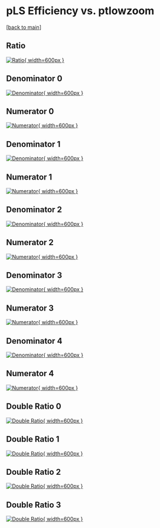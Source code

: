 # pLS Efficiency vs. ptlowzoom

[[back to main](./)]



## Ratio

[![Ratio](../mtv/var/pLS_xtr_13_-1_eff_ptlowzoom.png){ width=600px }](../mtv/var/pLS_xtr_13_-1_eff_ptlowzoom.pdf)

## Denominator 0

[![Denominator](../mtv/den/pLS_xtr_13_-1_eff_ptlowzoom_den0.png){ width=600px }](../mtv/den/pLS_xtr_13_-1_eff_ptlowzoom_den0.pdf)

## Numerator 0

[![Numerator](../mtv/num/pLS_xtr_13_-1_eff_ptlowzoom_num0.png){ width=600px }](../mtv/num/pLS_xtr_13_-1_eff_ptlowzoom_num0.pdf)

## Denominator 1

[![Denominator](../mtv/den/pLS_xtr_13_-1_eff_ptlowzoom_den1.png){ width=600px }](../mtv/den/pLS_xtr_13_-1_eff_ptlowzoom_den1.pdf)

## Numerator 1

[![Numerator](../mtv/num/pLS_xtr_13_-1_eff_ptlowzoom_num1.png){ width=600px }](../mtv/num/pLS_xtr_13_-1_eff_ptlowzoom_num1.pdf)

## Denominator 2

[![Denominator](../mtv/den/pLS_xtr_13_-1_eff_ptlowzoom_den2.png){ width=600px }](../mtv/den/pLS_xtr_13_-1_eff_ptlowzoom_den2.pdf)

## Numerator 2

[![Numerator](../mtv/num/pLS_xtr_13_-1_eff_ptlowzoom_num2.png){ width=600px }](../mtv/num/pLS_xtr_13_-1_eff_ptlowzoom_num2.pdf)

## Denominator 3

[![Denominator](../mtv/den/pLS_xtr_13_-1_eff_ptlowzoom_den3.png){ width=600px }](../mtv/den/pLS_xtr_13_-1_eff_ptlowzoom_den3.pdf)

## Numerator 3

[![Numerator](../mtv/num/pLS_xtr_13_-1_eff_ptlowzoom_num3.png){ width=600px }](../mtv/num/pLS_xtr_13_-1_eff_ptlowzoom_num3.pdf)

## Denominator 4

[![Denominator](../mtv/den/pLS_xtr_13_-1_eff_ptlowzoom_den4.png){ width=600px }](../mtv/den/pLS_xtr_13_-1_eff_ptlowzoom_den4.pdf)

## Numerator 4

[![Numerator](../mtv/num/pLS_xtr_13_-1_eff_ptlowzoom_num4.png){ width=600px }](../mtv/num/pLS_xtr_13_-1_eff_ptlowzoom_num4.pdf)

## Double Ratio 0

[![Double Ratio](../mtv/ratio/pLS_xtr_13_-1_eff_ptlowzoom_ratio0.png){ width=600px }](../mtv/ratio/pLS_xtr_13_-1_eff_ptlowzoom_ratio0.pdf)

## Double Ratio 1

[![Double Ratio](../mtv/ratio/pLS_xtr_13_-1_eff_ptlowzoom_ratio1.png){ width=600px }](../mtv/ratio/pLS_xtr_13_-1_eff_ptlowzoom_ratio1.pdf)

## Double Ratio 2

[![Double Ratio](../mtv/ratio/pLS_xtr_13_-1_eff_ptlowzoom_ratio2.png){ width=600px }](../mtv/ratio/pLS_xtr_13_-1_eff_ptlowzoom_ratio2.pdf)

## Double Ratio 3

[![Double Ratio](../mtv/ratio/pLS_xtr_13_-1_eff_ptlowzoom_ratio3.png){ width=600px }](../mtv/ratio/pLS_xtr_13_-1_eff_ptlowzoom_ratio3.pdf)

